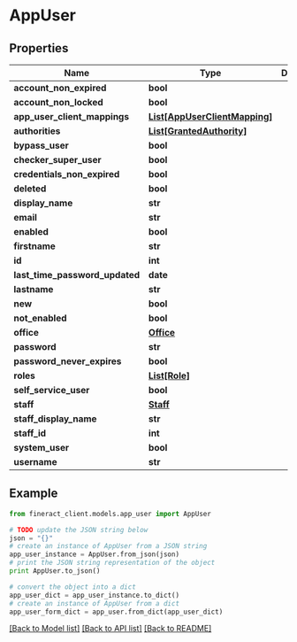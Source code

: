 # AppUser


## Properties

Name | Type | Description | Notes
------------ | ------------- | ------------- | -------------
**account_non_expired** | **bool** |  | [optional] 
**account_non_locked** | **bool** |  | [optional] 
**app_user_client_mappings** | [**List[AppUserClientMapping]**](AppUserClientMapping.md) |  | [optional] 
**authorities** | [**List[GrantedAuthority]**](GrantedAuthority.md) |  | [optional] 
**bypass_user** | **bool** |  | [optional] 
**checker_super_user** | **bool** |  | [optional] 
**credentials_non_expired** | **bool** |  | [optional] 
**deleted** | **bool** |  | [optional] 
**display_name** | **str** |  | [optional] 
**email** | **str** |  | [optional] 
**enabled** | **bool** |  | [optional] 
**firstname** | **str** |  | [optional] 
**id** | **int** |  | [optional] 
**last_time_password_updated** | **date** |  | [optional] 
**lastname** | **str** |  | [optional] 
**new** | **bool** |  | [optional] 
**not_enabled** | **bool** |  | [optional] 
**office** | [**Office**](Office.md) |  | [optional] 
**password** | **str** |  | [optional] 
**password_never_expires** | **bool** |  | [optional] 
**roles** | [**List[Role]**](Role.md) |  | [optional] 
**self_service_user** | **bool** |  | [optional] 
**staff** | [**Staff**](Staff.md) |  | [optional] 
**staff_display_name** | **str** |  | [optional] 
**staff_id** | **int** |  | [optional] 
**system_user** | **bool** |  | [optional] 
**username** | **str** |  | [optional] 

## Example

```python
from fineract_client.models.app_user import AppUser

# TODO update the JSON string below
json = "{}"
# create an instance of AppUser from a JSON string
app_user_instance = AppUser.from_json(json)
# print the JSON string representation of the object
print AppUser.to_json()

# convert the object into a dict
app_user_dict = app_user_instance.to_dict()
# create an instance of AppUser from a dict
app_user_form_dict = app_user.from_dict(app_user_dict)
```
[[Back to Model list]](../README.md#documentation-for-models) [[Back to API list]](../README.md#documentation-for-api-endpoints) [[Back to README]](../README.md)


